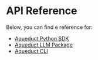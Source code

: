 # API Reference

Below, you can find e reference for:

* [Aqueduct Python SDK](sdk-reference/)
* [Aqueduct LLM Package](aqueduct-llm-reference/)
* [Aqueduct CLI](aqueduct-cli.md)
